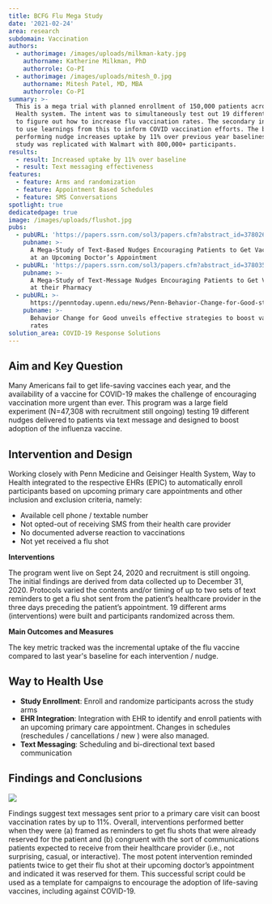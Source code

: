 ```yaml
---
title: BCFG Flu Mega Study
date: '2021-02-24'
area: research
subdomain: Vaccination
authors:
  - authorimage: /images/uploads/milkman-katy.jpg
    authorname: Katherine Milkman, PhD
    authorrole: Co-PI
  - authorimage: /images/uploads/mitesh_0.jpg
    authorname: Mitesh Patel, MD, MBA
    authorrole: Co-PI
summary: >-
  This is a mega trial with planned enrollment of 150,000 patients across Penn Medicine and Geisinger
  Health system. The intent was to simultaneously test out 19 different nudges
  to figure out how to increase flu vaccination rates. The secondary intent was
  to use learnings from this to inform COVID vaccination efforts. The best
  performing nudge increases uptake by 11% over previous year baselines. The
  study was replicated with Walmart with 800,000+ participants. 
results:
  - result: Increased uptake by 11% over baseline
  - result: Text messaging effectiveness
features:
  - feature: Arms and randomization
  - feature: Appointment Based Schedules
  - feature: SMS Conversations
spotlight: true
dedicatedpage: true
image: /images/uploads/flushot.jpg
pubs:
  - pubURL: 'https://papers.ssrn.com/sol3/papers.cfm?abstract_id=3780267'
    pubname: >-
      A Mega-Study of Text-Based Nudges Encouraging Patients to Get Vaccinated
      at an Upcoming Doctor’s Appointment
  - pubURL: 'https://papers.ssrn.com/sol3/papers.cfm?abstract_id=3780356'
    pubname: >-
      A Mega-Study of Text-Message Nudges Encouraging Patients to Get Vaccinated
      at their Pharmacy
  - pubURL: >-
      https://penntoday.upenn.edu/news/Penn-Behavior-Change-for-Good-strategies-boost-vaccination-rates
    pubname: >-
      Behavior Change for Good unveils effective strategies to boost vaccination
      rates
solution_area: COVID-19 Response Solutions
---
```


## Aim and Key Question
Many Americans fail to get life-saving vaccines each year, and the availability of a vaccine for COVID-19 makes the challenge of encouraging vaccination more urgent than ever. This program was a large field experiment (N=47,308 with recruitment still ongoing) testing 19 different nudges delivered to patients via text message and designed to boost adoption of the influenza vaccine.

## Intervention and Design
Working closely with Penn Medicine and Geisinger Health System, Way to Health integrated to the respective EHRs (EPIC) to automatically enroll participants based on upcoming primary care appointments and other inclusion and exclusion criteria, namely:

- Available cell phone / textable number
- Not opted-out of receiving SMS from their health care provider
- No documented adverse reaction to vaccinations
- Not yet received a flu shot

**Interventions**

The program went live on Sept 24, 2020 and recruitment is still ongoing. The initial findings are derived from data collected up to December 31, 2020.  Protocols varied the contents and/or timing of up to two sets of text reminders to get a flu shot sent from the patient’s healthcare provider in the three days preceding the patient’s appointment. 19 different arms (interventions) were built and participants randomized across them. 

**Main Outcomes and Measures**

The key metric tracked was the incremental uptake of the flu vaccine compared to last year's baseline for each intervention / nudge. 

## Way to Health Use

* **Study Enrollment**: Enroll and randomize participants across the study arms
* **EHR Integration**: Integration with EHR to identify and enroll patients with an upcoming primary care appointment. Changes in schedules (reschedules / cancellations / new ) were also managed.
* **Text Messaging**: Scheduling and bi-directional text based communication

## Findings and Conclusions

![](/images/uploads/fluvax.pub.01.jpg)
 

Findings suggest text messages sent prior to a primary care visit can boost vaccination rates by up to 11%. Overall, interventions performed better when they were (a) framed as reminders to get flu shots that were already reserved for the patient and (b) congruent with the sort of communications patients expected to receive from their healthcare provider (i.e., not surprising, casual, or interactive). The most potent intervention reminded patients twice to get their flu shot at their upcoming doctor’s appointment and indicated it was reserved for them. This successful script could be used as a template for campaigns to encourage the adoption of life-saving vaccines, including against COVID-19.
